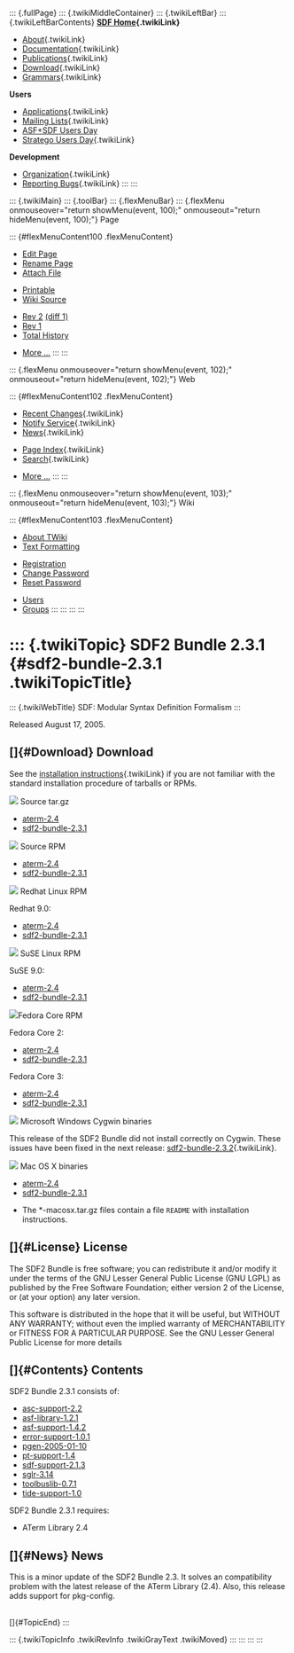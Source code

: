 ::: {.fullPage}
::: {.twikiMiddleContainer}
::: {.twikiLeftBar}
::: {.twikiLeftBarContents}
**[SDF Home](WebHome){.twikiLink}**

-   [About](SdfLanguage){.twikiLink}
-   [Documentation](SdfDocumentation){.twikiLink}
-   [Publications](SdfPublications){.twikiLink}
-   [Download](SdfSoftware){.twikiLink}
-   [Grammars](SdfGrammars){.twikiLink}

**Users**

-   [Applications](SdfApplications){.twikiLink}
-   [Mailing Lists](MailingList){.twikiLink}
-   [ASF+SDF Users
    Day](http://www.cwi.nl/htbin/sen1/twiki/bin/view/SEN1/ASFSDFUsersDay)
-   [Stratego Users Day](../Stratego/StrategoUsersDay){.twikiLink}

**Development**

-   [Organization](SdfDevelopment){.twikiLink}
-   [Reporting Bugs](SdfBugs){.twikiLink}
:::
:::

::: {.twikiMain}
::: {.toolBar}
::: {.flexMenuBar}
::: {.flexMenu onmouseover="return showMenu(event, 100);" onmouseout="return hideMenu(event, 100);"}
Page

::: {#flexMenuContent100 .flexMenuContent}
-   [Edit
    Page](http://www.program-transformation.org/edit/SdfBackup/Sdf2BundleRelease231?t=1536827741)
-   [Rename
    Page](http://www.program-transformation.org/rename/SdfBackup/Sdf2BundleRelease231)
-   [Attach
    File](http://www.program-transformation.org/attach/SdfBackup/Sdf2BundleRelease231)

<!-- -->

-   [Printable](http://www.program-transformation.org/view/SdfBackup/Sdf2BundleRelease231?skin=print.pattern)
-   [Wiki
    Source](http://www.program-transformation.org/view/SdfBackup/Sdf2BundleRelease231?skin=text&raw=on&contenttype=text/plain)

<!-- -->

-   [Rev
    2](http://www.program-transformation.org/view/SdfBackup/Sdf2BundleRelease231?rev=1.2)
    [(diff 1)](http://www.program-transformation.org/rdiff/SdfBackup/Sdf2BundleRelease231?rev1=1.2&rev2=1.1)
-   [Rev
    1](http://www.program-transformation.org/view/SdfBackup/Sdf2BundleRelease231?rev=1.1)
-   [Total
    History](http://www.program-transformation.org/rdiff/SdfBackup/Sdf2BundleRelease231)

<!-- -->

-   [More
    \...](http://www.program-transformation.org/oops/SdfBackup/Sdf2BundleRelease231?template=oopsmore&param1=1.2&param2=1.2)
:::
:::

::: {.flexMenu onmouseover="return showMenu(event, 102);" onmouseout="return hideMenu(event, 102);"}
Web

::: {#flexMenuContent102 .flexMenuContent}
-   [Recent Changes](WebChanges){.twikiLink}
-   [Notify Service](WebNotify){.twikiLink}
-   [News](WebNews){.twikiLink}

<!-- -->

-   [Page Index](WebIndex){.twikiLink}
-   [Search](WebSearch){.twikiLink}

<!-- -->

-   [More
    \...](http://www.program-transformation.org/oops/SdfBackup/Sdf2BundleRelease231?template=oopsmore&param1=1.2&param2=1.2)
:::
:::

::: {.flexMenu onmouseover="return showMenu(event, 103);" onmouseout="return hideMenu(event, 103);"}
Wiki

::: {#flexMenuContent103 .flexMenuContent}
-   [About
    TWiki](http://www.program-transformation.org/view/TWiki/WebHome)
-   [Text
    Formatting](http://www.program-transformation.org/view/TWiki/TextFormattingRules)

<!-- -->

-   [Registration](http://www.program-transformation.org/view/TWiki/TWikiRegistration)
-   [Change
    Password](http://www.program-transformation.org/view/TWiki/ChangePassword)
-   [Reset
    Password](http://www.program-transformation.org/view/TWiki/ResetPassword)

<!-- -->

-   [Users](http://www.program-transformation.org/view/Main/TWikiUsers)
-   [Groups](http://www.program-transformation.org/view/Main/TWikiGroups)
:::
:::
:::
:::

::: {.twikiTopic}
SDF2 Bundle 2.3.1 {#sdf2-bundle-2.3.1 .twikiTopicTitle}
=================

::: {.twikiWebTitle}
SDF: Modular Syntax Definition Formalism
:::

Released August 17, 2005.

[]{#Download} Download
----------------------

See the [installation
instructions](../Stratego/InstallationInstructions){.twikiLink} if you
are not familiar with the standard installation procedure of tarballs or
RPMs.

![](http://losser.st-lab.cs.uu.nl/~mbravenb/images/src-pkg.png) Source
tar.gz

-   [aterm-2.4](http://www.cwi.nl/projects/MetaEnv/aterm/aterm-2.4.tar.gz)
-   [sdf2-bundle-2.3.1](ftp://ftp.stratego-language.org/pub/stratego/sdf2/sdf2-bundle-2.3.1/sdf2-bundle-2.3.1.tar.gz)

![](http://losser.st-lab.cs.uu.nl/~mbravenb/images/src-pkg.png) Source
RPM

-   [aterm-2.4](ftp://ftp.stratego-language.org/pub/stratego/aterm/aterm-2.4/src-rpm/aterm-2.4-1.src.rpm)
-   [sdf2-bundle-2.3.1](ftp://ftp.stratego-language.org/pub/stratego/sdf2/sdf2-bundle-2.3.1/src-rpm/sdf2-bundle-2.3.1-12377.src.rpm)

![](http://losser.st-lab.cs.uu.nl/~mbravenb/images/redhat.png) Redhat
Linux RPM

Redhat 9.0:

-   [aterm-2.4](ftp://ftp.stratego-language.org/pub/stratego/aterm/aterm-2.4/redhat-9/aterm-2.4-1.i386.rpm)
-   [sdf2-bundle-2.3.1](ftp://ftp.stratego-language.org/pub/stratego/sdf2/sdf2-bundle-2.3.1/redhat-9/sdf2-bundle-2.3.1-12377.i386.rpm)

![](http://losser.st-lab.cs.uu.nl/~mbravenb/images/suse.png) SuSE Linux
RPM

SuSE 9.0:

-   [aterm-2.4](ftp://ftp.stratego-language.org/pub/stratego/aterm/aterm-2.4/suse-9/aterm-2.4-1.i586.rpm)
-   [sdf2-bundle-2.3.1](ftp://ftp.stratego-language.org/pub/stratego/sdf2/sdf2-bundle-2.3.1/suse-9/sdf2-bundle-2.3.1-12377.i586.rpm)

![](http://losser.st-lab.cs.uu.nl/~mbravenb/images/fedora.png)Fedora
Core RPM

Fedora Core 2:

-   [aterm-2.4](ftp://ftp.stratego-language.org/pub/stratego/aterm/aterm-2.4/fedora-core-2/aterm-2.4-1.i386.rpm)
-   [sdf2-bundle-2.3.1](ftp://ftp.stratego-language.org/pub/stratego/sdf2/sdf2-bundle-2.3.1/fedora-core-2/sdf2-bundle-2.3.1-12377.i386.rpm)

Fedora Core 3:

-   [aterm-2.4](ftp://ftp.stratego-language.org/pub/stratego/aterm/aterm-2.4/fedora-core-3/aterm-2.4-1.i386.rpm)
-   [sdf2-bundle-2.3.1](ftp://ftp.stratego-language.org/pub/stratego/sdf2/sdf2-bundle-2.3.1/fedora-core-3/sdf2-bundle-2.3.1-12377.i386.rpm)

![](http://losser.st-lab.cs.uu.nl/~mbravenb/images/win32.png) Microsoft
Windows Cygwin binaries

This release of the SDF2 Bundle did not install correctly on Cygwin.
These issues have been fixed in the next release:
[sdf2-bundle-2.3.2](Sdf2BundleRelease232){.twikiLink}.

![](http://losser.st-lab.cs.uu.nl/~mbravenb/images/macosx.gif) Mac OS X
binaries

-   [aterm-2.4](ftp://ftp.stratego-language.org/pub/stratego/aterm/aterm-2.4/macosx/aterm-2.4-macosx.tar.gz)
-   [sdf2-bundle-2.3.1](ftp://ftp.stratego-language.org/pub/stratego/sdf2/sdf2-bundle-2.3.1/macosx/sdf2-bundle-2.3.1-macosx.tar.gz)

<!-- -->

-   The \*-macosx.tar.gz files contain a file `README` with installation
    instructions.

[]{#License} License
--------------------

The SDF2 Bundle is free software; you can redistribute it and/or modify
it under the terms of the GNU Lesser General Public License (GNU LGPL)
as published by the Free Software Foundation; either version 2 of the
License, or (at your option) any later version.

This software is distributed in the hope that it will be useful, but
WITHOUT ANY WARRANTY; without even the implied warranty of
MERCHANTABILITY or FITNESS FOR A PARTICULAR PURPOSE. See the GNU Lesser
General Public License for more details

[]{#Contents} Contents
----------------------

SDF2 Bundle 2.3.1 consists of:

-   [asc-support-2.2](http://www.cwi.nl/projects/MetaEnv/asc-support/asc-support-2.2.tar.gz)
-   [asf-library-1.2.1](http://www.cwi.nl/projects/MetaEnv/asf-library/asf-library-1.2.1.tar.gz)
-   [asf-support-1.4.2](http://www.cwi.nl/projects/MetaEnv/asf-support/asf-support-1.4.2.tar.gz)
-   [error-support-1.0.1](http://www.cwi.nl/projects/MetaEnv/error-support/error-support-1.0.1.tar.gz)
-   [pgen-2005-01-10](ftp://ftp.stratego-language.org/pub/stratego/sdf2/pgen-2005-01-10.tar.gz)
-   [pt-support-1.4](http://www.cwi.nl/projects/MetaEnv/pt-support/pt-support-1.4.tar.gz)
-   [sdf-support-2.1.3](http://www.cwi.nl/projects/MetaEnv/sdf-support/sdf-support-2.1.3.tar.gz)
-   [sglr-3.14](http://www.cwi.nl/projects/MetaEnv/sglr/sglr-3.14.tar.gz)
-   [toolbuslib-0.7.1](http://www.cwi.nl/projects/MetaEnv/toolbuslib/toolbuslib-0.7.1.tar.gz)
-   [tide-support-1.0](http://www.cwi.nl/projects/MetaEnv/tide-support/tide-support-1.0.tar.gz)

SDF2 Bundle 2.3.1 requires:

-   ATerm Library 2.4

[]{#News} News
--------------

This is a minor update of the SDF2 Bundle 2.3. It solves an
compatibility problem with the latest release of the ATerm Library
(2.4). Also, this release adds support for pkg-config.

\
[]{#TopicEnd}
:::

::: {.twikiTopicInfo .twikiRevInfo .twikiGrayText .twikiMoved}
:::
:::
:::
:::

